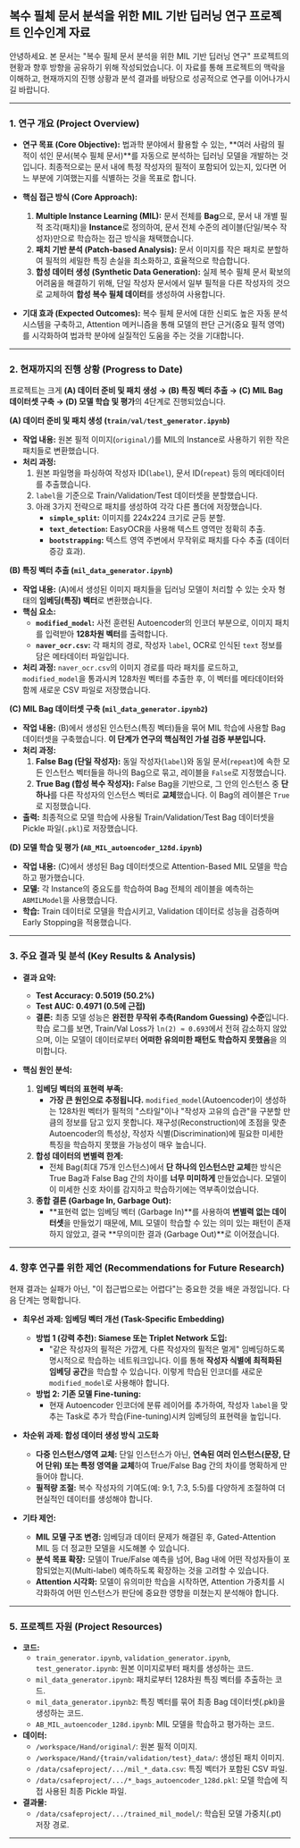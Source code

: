 ## 복수 필체 문서 분석을 위한 MIL 기반 딥러닝 연구 프로젝트 인수인계 자료

안녕하세요.
본 문서는 "복수 필체 문서 분석을 위한 MIL 기반 딥러닝 연구" 프로젝트의 현황과 향후 방향을 공유하기 위해 작성되었습니다. 이 자료를 통해 프로젝트의 맥락을 이해하고, 현재까지의 진행 상황과 분석 결과를 바탕으로 성공적으로 연구를 이어나가시길 바랍니다.

---

### **1. 연구 개요 (Project Overview)**

*   **연구 목표 (Core Objective):**
    법과학 분야에서 활용할 수 있는, **여러 사람의 필적이 섞인 문서(복수 필체 문서)**를 자동으로 분석하는 딥러닝 모델을 개발하는 것입니다. 최종적으로는 문서 내에 특정 작성자의 필적이 포함되어 있는지, 있다면 어느 부분에 기여했는지를 식별하는 것을 목표로 합니다.

*   **핵심 접근 방식 (Core Approach):**
    1.  **Multiple Instance Learning (MIL):** 문서 전체를 **Bag**으로, 문서 내 개별 필적 조각(패치)을 **Instance**로 정의하여, 문서 전체 수준의 레이블(단일/복수 작성자)만으로 학습하는 접근 방식을 채택했습니다.
    2.  **패치 기반 분석 (Patch-based Analysis):** 문서 이미지를 작은 패치로 분할하여 필적의 세밀한 특징 손실을 최소화하고, 효율적으로 학습합니다.
    3.  **합성 데이터 생성 (Synthetic Data Generation):** 실제 복수 필체 문서 확보의 어려움을 해결하기 위해, 단일 작성자 문서에서 일부 필적을 다른 작성자의 것으로 교체하여 **합성 복수 필체 데이터**를 생성하여 사용합니다.

*   **기대 효과 (Expected Outcomes):**
    복수 필체 문서에 대한 신뢰도 높은 자동 분석 시스템을 구축하고, Attention 메커니즘을 통해 모델의 판단 근거(중요 필적 영역)를 시각화하여 법과학 분야에 실질적인 도움을 주는 것을 기대합니다.

---

### **2. 현재까지의 진행 상황 (Progress to Date)**

프로젝트는 크게 **(A) 데이터 준비 및 패치 생성 → (B) 특징 벡터 추출 → (C) MIL Bag 데이터셋 구축 → (D) 모델 학습 및 평가**의 4단계로 진행되었습니다.

**(A) 데이터 준비 및 패치 생성 (`train/val/test_generator.ipynb`)**
*   **작업 내용:** 원본 필적 이미지(`original/`)를 MIL의 Instance로 사용하기 위한 작은 패치들로 변환했습니다.
*   **처리 과정:**
    1.  원본 파일명을 파싱하여 작성자 ID(`label`), 문서 ID(`repeat`) 등의 메타데이터를 추출했습니다.
    2.  `label`을 기준으로 Train/Validation/Test 데이터셋을 분할했습니다.
    3.  아래 3가지 전략으로 패치를 생성하여 각각 다른 폴더에 저장했습니다.
        *   **`simple_split`:** 이미지를 224x224 크기로 균등 분할.
        *   **`text_detection`:** EasyOCR을 사용해 텍스트 영역만 정확히 추출.
        *   **`bootstrapping`:** 텍스트 영역 주변에서 무작위로 패치를 다수 추출 (데이터 증강 효과).

**(B) 특징 벡터 추출 (`mil_data_generator.ipynb`)**
*   **작업 내용:** (A)에서 생성된 이미지 패치들을 딥러닝 모델이 처리할 수 있는 숫자 형태의 **임베딩(특징) 벡터**로 변환했습니다.
*   **핵심 요소:**
    *   **`modified_model`:** 사전 훈련된 Autoencoder의 인코더 부분으로, 이미지 패치를 입력받아 **128차원 벡터**를 출력합니다.
    *   **`naver_ocr.csv`:** 각 패치의 경로, 작성자 `label`, OCR로 인식된 `text` 정보를 담은 메타데이터 파일입니다.
*   **처리 과정:** `naver_ocr.csv`의 이미지 경로를 따라 패치를 로드하고, `modified_model`을 통과시켜 128차원 벡터를 추출한 후, 이 벡터를 메타데이터와 함께 새로운 CSV 파일로 저장했습니다.

**(C) MIL Bag 데이터셋 구축 (`mil_data_generator.ipynb2`)**
*   **작업 내용:** (B)에서 생성된 인스턴스(특징 벡터)들을 묶어 MIL 학습에 사용할 Bag 데이터셋을 구축했습니다. **이 단계가 연구의 핵심적인 가설 검증 부분입니다.**
*   **처리 과정:**
    1.  **False Bag (단일 작성자):** 동일 작성자(`label`)와 동일 문서(`repeat`)에 속한 모든 인스턴스 벡터들을 하나의 Bag으로 묶고, 레이블을 `False`로 지정했습니다.
    2.  **True Bag (합성 복수 작성자):** False Bag을 기반으로, 그 안의 인스턴스 중 **단 하나**를 다른 작성자의 인스턴스 벡터로 **교체**했습니다. 이 Bag의 레이블은 `True`로 지정했습니다.
*   **출력:** 최종적으로 모델 학습에 사용될 Train/Validation/Test Bag 데이터셋을 Pickle 파일(`.pkl`)로 저장했습니다.

**(D) 모델 학습 및 평가 (`AB_MIL_autoencoder_128d.ipynb`)**
*   **작업 내용:** (C)에서 생성된 Bag 데이터셋으로 Attention-Based MIL 모델을 학습하고 평가했습니다.
*   **모델:** 각 Instance의 중요도를 학습하여 Bag 전체의 레이블을 예측하는 `ABMILModel`을 사용했습니다.
*   **학습:** Train 데이터로 모델을 학습시키고, Validation 데이터로 성능을 검증하며 Early Stopping을 적용했습니다.

---

### **3. 주요 결과 및 분석 (Key Results & Analysis)**

*   **결과 요약:**
    *   **Test Accuracy: 0.5019 (50.2%)**
    *   **Test AUC: 0.4971 (0.5에 근접)**
    *   **결론:** 최종 모델 성능은 **완전한 무작위 추측(Random Guessing) 수준**입니다. 학습 로그를 보면, Train/Val Loss가 `ln(2) ≈ 0.693`에서 전혀 감소하지 않았으며, 이는 모델이 데이터로부터 **어떠한 유의미한 패턴도 학습하지 못했음**을 의미합니다.

*   **핵심 원인 분석:**
    1.  **임베딩 벡터의 표현력 부족:**
        *   **가장 큰 원인으로 추정됩니다.** `modified_model`(Autoencoder)이 생성하는 128차원 벡터가 필적의 "스타일"이나 "작성자 고유의 습관"을 구분할 만큼의 정보를 담고 있지 못합니다. 재구성(Reconstruction)에 초점을 맞춘 Autoencoder의 특성상, 작성자 식별(Discrimination)에 필요한 미세한 특징을 학습하지 못했을 가능성이 매우 높습니다.
    2.  **합성 데이터의 변별력 한계:**
        *   전체 Bag(최대 75개 인스턴스)에서 **단 하나의 인스턴스만 교체**한 방식은 True Bag과 False Bag 간의 차이를 **너무 미미하게** 만들었습니다. 모델이 이 미세한 신호 차이를 감지하고 학습하기에는 역부족이었습니다.
    3.  **종합 결론 (Garbage In, Garbage Out):**
        *   **표현력 없는 임베딩 벡터 (Garbage In)**를 사용하여 **변별력 없는 데이터셋**을 만들었기 때문에, MIL 모델이 학습할 수 있는 의미 있는 패턴이 존재하지 않았고, 결국 **무의미한 결과 (Garbage Out)**로 이어졌습니다.

---

### **4. 향후 연구를 위한 제언 (Recommendations for Future Research)**

현재 결과는 실패가 아닌, "이 접근법으로는 어렵다"는 중요한 것을 배운 과정입니다. 다음 단계는 명확합니다.

*   **최우선 과제: 임베딩 벡터 개선 (Task-Specific Embedding)**
    *   **방법 1 (강력 추천): Siamese 또는 Triplet Network 도입:**
        *   "같은 작성자의 필적은 가깝게, 다른 작성자의 필적은 멀게" 임베딩하도록 명시적으로 학습하는 네트워크입니다. 이를 통해 **작성자 식별에 최적화된 임베딩 공간**을 학습할 수 있습니다. 이렇게 학습된 인코더를 새로운 `modified_model`로 사용해야 합니다.
    *   **방법 2: 기존 모델 Fine-tuning:**
        *   현재 Autoencoder 인코더에 분류 레이어를 추가하여, 작성자 `label`을 맞추는 Task로 추가 학습(Fine-tuning)시켜 임베딩의 표현력을 높입니다.

*   **차순위 과제: 합성 데이터 생성 방식 고도화**
    *   **다중 인스턴스/영역 교체:** 단일 인스턴스가 아닌, **연속된 여러 인스턴스(문장, 단어 단위) 또는 특정 영역을 교체**하여 True/False Bag 간의 차이를 명확하게 만들어야 합니다.
    *   **필적량 조절:** 복수 작성자의 기여도(예: 9:1, 7:3, 5:5)를 다양하게 조절하여 더 현실적인 데이터를 생성해야 합니다.

*   **기타 제언:**
    *   **MIL 모델 구조 변경:** 임베딩과 데이터 문제가 해결된 후, Gated-Attention MIL 등 더 정교한 모델을 시도해볼 수 있습니다.
    *   **분석 목표 확장:** 모델이 True/False 예측을 넘어, Bag 내에 어떤 작성자들이 포함되었는지(Multi-label) 예측하도록 확장하는 것을 고려할 수 있습니다.
    *   **Attention 시각화:** 모델이 유의미한 학습을 시작하면, Attention 가중치를 시각화하여 어떤 인스턴스가 판단에 중요한 영향을 미쳤는지 분석해야 합니다.

---

### **5. 프로젝트 자원 (Project Resources)**

*   **코드:**
    *   `train_generator.ipynb`, `validation_generator.ipynb`, `test_generator.ipynb`: 원본 이미지로부터 패치를 생성하는 코드.
    *   `mil_data_generator.ipynb`: 패치로부터 128차원 특징 벡터를 추출하는 코드.
    *   `mil_data_generator.ipynb2`: 특징 벡터를 묶어 최종 Bag 데이터셋(.pkl)을 생성하는 코드.
    *   `AB_MIL_autoencoder_128d.ipynb`: MIL 모델을 학습하고 평가하는 코드.
*   **데이터:**
    *   `/workspace/Hand/original/`: 원본 필적 이미지.
    *   `/workspace/Hand/{train/validation/test}_data/`: 생성된 패치 이미지.
    *   `/data/csafeproject/.../mil_*_data.csv`: 특징 벡터가 포함된 CSV 파일.
    *   `/data/csafeproject/.../*_bags_autoencoder_128d.pkl`: 모델 학습에 직접 사용된 최종 Pickle 파일.
*   **결과물:**
    *   `/data/csafeproject/.../trained_mil_model/`: 학습된 모델 가중치(.pt) 저장 경로.

---


